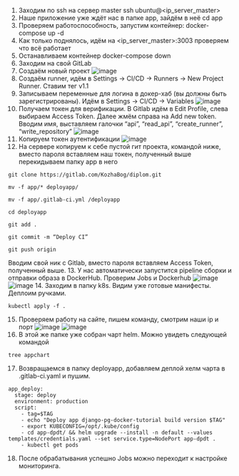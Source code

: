1.	Заходим по ssh на сервер master
ssh ubuntu@<ip_server_master>
2.	Наше приложение уже ждёт нас в папке app, зайдём в неё
cd app
3.	Проверяем работоспособность, запустим контейнер:
docker-compose up -d
4.	Как только поднялось, идём на <ip_server_master>:3003 проверяем что всё работает
5.	Останавливаем контейнер
docker-compose down
6.	Заходим на свой GitLab
7.	Создаём новый проект
![image](https://github.com/KozhaBog/Diplom/assets/122201504/190dfadb-8ba4-4ae8-8c10-d6e1c5cc7790)
8.	Создаём runner, идём в Settings -> CI/CD -> Runners -> New Project Runner. Ставим тег v1.1
9.	Записываем переменные для логина в докер-хаб (вы должны быть зарегистрированы). Идём в Settings -> CI/CD -> Variables
![image](https://github.com/KozhaBog/Diplom/assets/122201504/fd57079c-b1e9-45cd-b288-45a42041c698)
10. Получаем токен для верификации. В Gitlab идём в Edit Profile, слева выбираем Access Token. Далее жмём справа на Add new token. Вводим имя, выставляем галочки “api”, “read_api”, “create_runner”, “write_repository”
![image](https://github.com/KozhaBog/Diplom/assets/122201504/6ecff7bf-7940-4ad3-8331-7f4895f5c1d2)
11.	Копируем токен аутентификации
![image](https://github.com/KozhaBog/Diplom/assets/122201504/e4df0279-f62c-40dd-831a-f5486f19635c)
12.	На сервере копируем к себе пустой гит проекта, командой ниже, вместо пароля вставляем наш токен, полученный выше перекидываем папку app в него
```
git clone https://gitlab.com/KozhaBog/diplom.git
```
```
mv -f app/* deployapp/ 
```
```
mv -f app/.gitlab-ci.yml /deployapp
```
```
cd deployapp
```
```
git add .
```
```
git commit -m “Deploy CI”
```
```
git push origin
```
Вводим свой ник с Gitlab, вместо пароля вставляем Access Token, полученный выше.
13.	У нас автоматически запустится pipeline сборки и отправки образа в DockerHub. Проверим Jobs и Dockerhub
![image](https://github.com/KozhaBog/Diplom/assets/122201504/57f6e208-c2ff-4339-ae8f-daa79cb133f7)
![image](https://github.com/KozhaBog/Diplom/assets/122201504/ef213e35-4c8b-4faa-8c65-364798e10db0)
14.	Заходим в папку k8s. Видим уже готовые манифесты. Деплоим ручками.
```
kubectl apply -f .
```
15.	Проверяем работу на сайте, пишем команду, смотрим наши ip и порт
![image](https://github.com/KozhaBog/Diplom/assets/122201504/b6a04904-1f83-481f-a49a-61dcaf921b83)
![image](https://github.com/KozhaBog/Diplom/assets/122201504/97c8ea4f-aac4-42d3-9ff7-1598a68c6837)
16.	В этой же папке уже собран чарт helm. Можно увидеть следующей командой
```
tree appchart
```
17.	Возвращаемся в папку deployapp, добавляем деплой хелм чарта в .gitlab-ci.yaml и пушим.
```
app_deploy: 
  stage: deploy
  environment: production
  script:
    - tag=$TAG
    - echo "Deploy app django-pg-docker-tutorial build version $TAG"
    - export KUBECONFIG=/opt/.kube/config
    - cd app-dpdt/ && helm upgrade --install -n default --values templates/credentials.yaml --set service.type=NodePort app-dpdt .
    - kubectl get pods
```
18.	После обрабатывания успешно Jobs можно переходит к настройке мониторинга.
